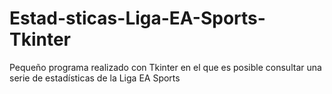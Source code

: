 # Estad-sticas-Liga-EA-Sports-Tkinter
Pequeño programa realizado con Tkinter en el que es posible consultar una serie de estadísticas de la Liga EA Sports
